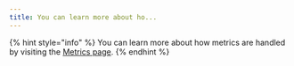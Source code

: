 ```yaml
---
title: You can learn more about ho...
---
```


{% hint style="info" %}
You can learn more about how metrics are handled by visiting the [Metrics page](broken-reference).&#x20;
{% endhint %}
